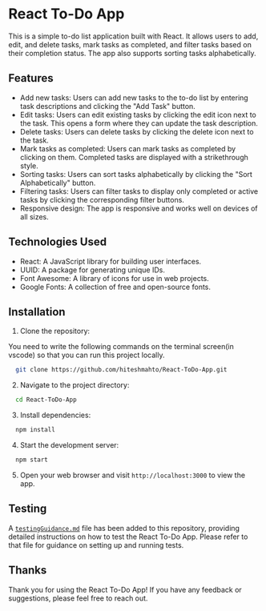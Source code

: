 # React To-Do App

This is a simple to-do list application built with React. It allows users to add, edit, and delete tasks, mark tasks as completed, and filter tasks based on their completion status. The app also supports sorting tasks alphabetically.

## Features

- Add new tasks: Users can add new tasks to the to-do list by entering task descriptions and clicking the "Add Task" button.
- Edit tasks: Users can edit existing tasks by clicking the edit icon next to the task. This opens a form where they can update the task description.
- Delete tasks: Users can delete tasks by clicking the delete icon next to the task.
- Mark tasks as completed: Users can mark tasks as completed by clicking on them. Completed tasks are displayed with a strikethrough style.
- Sorting tasks: Users can sort tasks alphabetically by clicking the "Sort Alphabetically" button.
- Filtering tasks: Users can filter tasks to display only completed or active tasks by clicking the corresponding filter buttons.
- Responsive design: The app is responsive and works well on devices of all sizes.

## Technologies Used

- React: A JavaScript library for building user interfaces.
- UUID: A package for generating unique IDs.
- Font Awesome: A library of icons for use in web projects.
- Google Fonts: A collection of free and open-source fonts.

## Installation

1. Clone the repository:

You need to write the following commands on the terminal screen(in vscode) so that you can run this project locally.

```bash
  git clone https://github.com/hiteshmahto/React-ToDo-App.git
```

2. Navigate to the project directory:

```bash
  cd React-ToDo-App
```

3. Install dependencies:

```bash
  npm install
```

4. Start the development server:

```bash
  npm start
```

5. Open your web browser and visit `http://localhost:3000` to view the app.

## Testing

A [`testingGuidance.md`](/testingGuidance.md) file has been added to this repository, providing detailed instructions on how to test the React To-Do App. Please refer to that file for guidance on setting up and running tests.

## Thanks

Thank you for using the React To-Do App! If you have any feedback or suggestions, please feel free to reach out.
